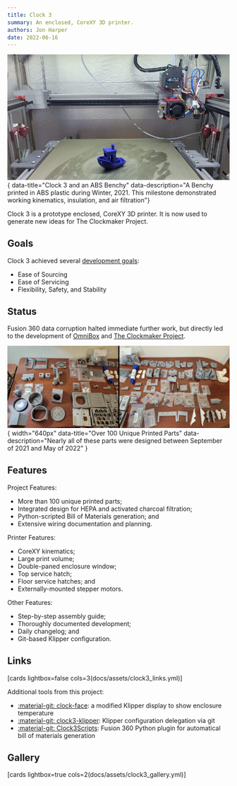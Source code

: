 ```yaml
---
title: Clock 3
summary: An enclosed, CoreXY 3D printer.
authors: Jon Harper
date: 2022-06-16
---
```


![Clock 3 Benchy](assets/clock3_benchy.jpg){ data-title="Clock 3 and an ABS Benchy" data-description="A Benchy printed in ABS plastic during Winter, 2021. This milestone demonstrated working kinematics, insulation, and air filtration"}

Clock 3 is a prototype enclosed, CoreXY 3D printer. It is now used to generate new ideas for The Clockmaker Project.

## Goals

<!-- ![front render](../img/clock3/render1.png){width="300px"}

![side render with the panel off](../img/clock3/render2.png){width="300px"} -->

Clock 3 achieved several [development goals](https://jon-harper.github.io/clock-3/about/goals/):

- Ease of Sourcing
- Ease of Servicing
- Flexibility, Safety, and Stability

## Status

Fusion 360 data corruption halted immediate further work, but directly led to the development of [OmniBox][omnibox] and [The Clockmaker Project][clockmaker].

![all printed parts on a table](../img/clock3/all_parts.jpg){ width="640px" data-title="Over 100 Unique Printed Parts" data-description="Nearly all of these parts were designed between September of 2021 and May of 2022" }

## Features

Project Features:

- More than 100 unique printed parts;
- Integrated design for HEPA and activated charcoal filtration;
- Python-scripted Bill of Materials generation; and
- Extensive wiring documentation and planning.

Printer Features:

- CoreXY kinematics;
- Large print volume;
- Double-paned enclosure window;
- Top service hatch;
- Floor service hatches; and
- Externally-mounted stepper motors.

Other Features:

- Step-by-step assembly guide;
- Thoroughly documented development;
- Daily changelog; and
- Git-based Klipper configuration.

## Links

[cards lightbox=false cols=3(docs/assets/clock3_links.yml)]

Additional tools from this project:

- [:material-git: clock-face](https://github.com/jon-harper/clock-face): a modified Klipper display to show enclosure temperature
- [:material-git: clock3-klipper](https://github.com/jon-harper/clock3-klipper): Klipper configuration delegation via git
- [:material-git: Clock3Scripts](https://github.com/jon-harper/Clock3Scripts): Fusion 360 Python plugin for automatical bill of materials generation

## Gallery

[cards lightbox=true cols=2(docs/assets/clock3_gallery.yml)]

[omnibox]: omnibox.md
[clockmaker]: clockmaker.md
